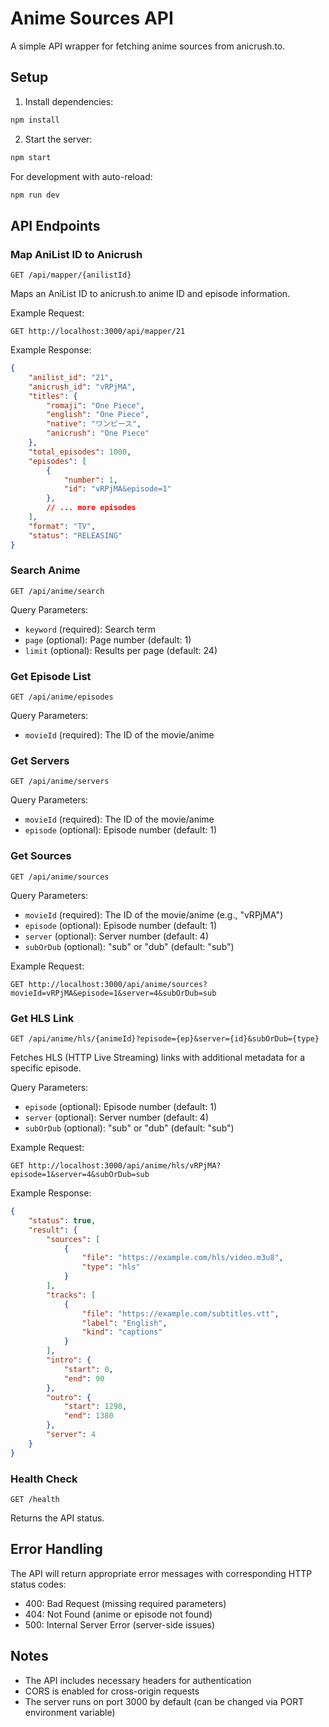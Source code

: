 # Anime Sources API

A simple API wrapper for fetching anime sources from anicrush.to.

## Setup

1. Install dependencies:
```bash
npm install
```

2. Start the server:
```bash
npm start
```

For development with auto-reload:
```bash
npm run dev
```

## API Endpoints

### Map AniList ID to Anicrush

```
GET /api/mapper/{anilistId}
```

Maps an AniList ID to anicrush.to anime ID and episode information.

Example Request:
```
GET http://localhost:3000/api/mapper/21
```

Example Response:
```json
{
    "anilist_id": "21",
    "anicrush_id": "vRPjMA",
    "titles": {
        "romaji": "One Piece",
        "english": "One Piece",
        "native": "ワンピース",
        "anicrush": "One Piece"
    },
    "total_episodes": 1000,
    "episodes": [
        {
            "number": 1,
            "id": "vRPjMA&episode=1"
        },
        // ... more episodes
    ],
    "format": "TV",
    "status": "RELEASING"
}
```

### Search Anime

```
GET /api/anime/search
```

Query Parameters:
- `keyword` (required): Search term
- `page` (optional): Page number (default: 1)
- `limit` (optional): Results per page (default: 24)

### Get Episode List

```
GET /api/anime/episodes
```

Query Parameters:
- `movieId` (required): The ID of the movie/anime

### Get Servers

```
GET /api/anime/servers
```

Query Parameters:
- `movieId` (required): The ID of the movie/anime
- `episode` (optional): Episode number (default: 1)

### Get Sources

```
GET /api/anime/sources
```

Query Parameters:
- `movieId` (required): The ID of the movie/anime (e.g., "vRPjMA")
- `episode` (optional): Episode number (default: 1)
- `server` (optional): Server number (default: 4)
- `subOrDub` (optional): "sub" or "dub" (default: "sub")

Example Request:
```
GET http://localhost:3000/api/anime/sources?movieId=vRPjMA&episode=1&server=4&subOrDub=sub
```

### Get HLS Link

```
GET /api/anime/hls/{animeId}?episode={ep}&server={id}&subOrDub={type}
```

Fetches HLS (HTTP Live Streaming) links with additional metadata for a specific episode.

Query Parameters:
- `episode` (optional): Episode number (default: 1)
- `server` (optional): Server number (default: 4)
- `subOrDub` (optional): "sub" or "dub" (default: "sub")

Example Request:
```
GET http://localhost:3000/api/anime/hls/vRPjMA?episode=1&server=4&subOrDub=sub
```

Example Response:
```json
{
    "status": true,
    "result": {
        "sources": [
            {
                "file": "https://example.com/hls/video.m3u8",
                "type": "hls"
            }
        ],
        "tracks": [
            {
                "file": "https://example.com/subtitles.vtt",
                "label": "English",
                "kind": "captions"
            }
        ],
        "intro": {
            "start": 0,
            "end": 90
        },
        "outro": {
            "start": 1290,
            "end": 1380
        },
        "server": 4
    }
}
```

### Health Check

```
GET /health
```

Returns the API status.

## Error Handling

The API will return appropriate error messages with corresponding HTTP status codes:
- 400: Bad Request (missing required parameters)
- 404: Not Found (anime or episode not found)
- 500: Internal Server Error (server-side issues)

## Notes

- The API includes necessary headers for authentication
- CORS is enabled for cross-origin requests
- The server runs on port 3000 by default (can be changed via PORT environment variable) 
